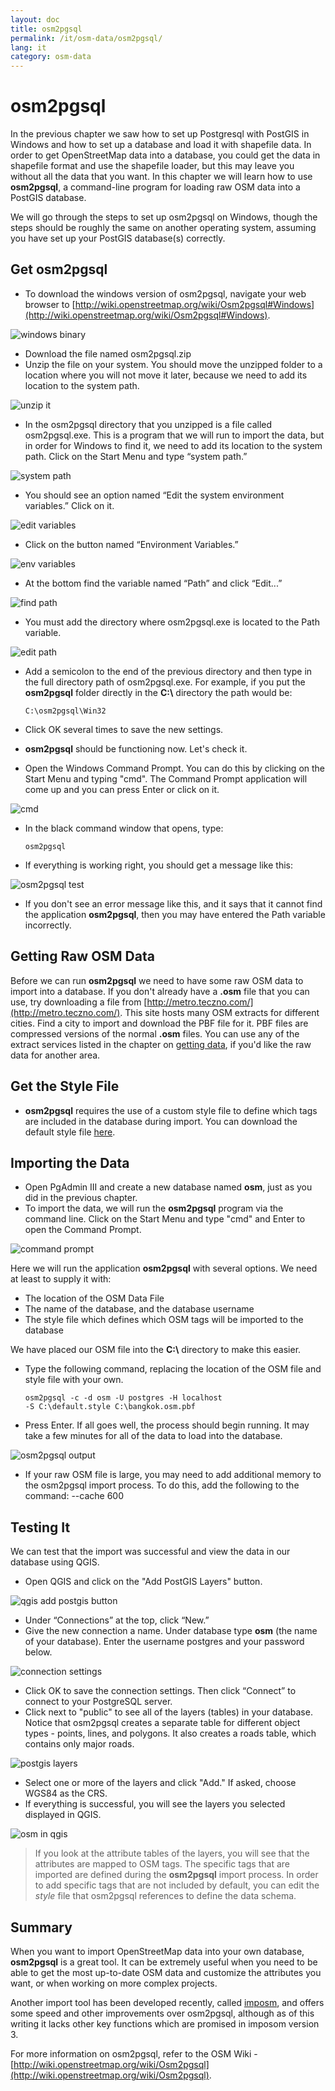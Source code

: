 ```yaml
---
layout: doc
title: osm2pgsql
permalink: /it/osm-data/osm2pgsql/
lang: it
category: osm-data
---
```


osm2pgsql
==========
In the previous chapter we saw how to set up Postgresql with PostGIS in Windows and
how to set up a database and load it with shapefile data. In order to get OpenStreetMap
data into a database, you could get the data in shapefile format and use the shapefile
loader, but this may leave you without all the data that you want. In this chapter we
will learn how to use **osm2pgsql**, a command-line program for loading raw OSM
data into a PostGIS database.

We will go through the steps to set up osm2pgsql on Windows, though the steps should
be roughly the same on another operating system, assuming you have set up your
PostGIS database(s) correctly.

Get osm2pgsql
-------------
-	To download the windows version of osm2pgsql, navigate your web browser to
	[http://wiki.openstreetmap.org/wiki/Osm2pgsql#Windows](http://wiki.openstreetmap.org/wiki/Osm2pgsql#Windows).

![windows binary][]

-	Download the file named osm2pgsql.zip
-	Unzip the file on your system. You should move the unzipped folder to a location where you will
	not move it later, because we need to add its location to the system path.

![unzip it][]

-	In the osm2pgsql directory that you unzipped is a file called osm2pgsql.exe.  This is a program
	that we will run to import the data, but in order for Windows to find it, we need to add its
	location to the system path.  Click on the Start Menu and type “system path.”

![system path][]

-	You should see an option named “Edit the system environment variables.”  Click on it.

![edit variables][]

-	Click on the button named “Environment Variables.”

![env variables][]

-	At the bottom find the variable named “Path” and click “Edit...”

![find path][]

-	You must add the directory where osm2pgsql.exe is located to the Path variable.

![edit path][]

-	Add a semicolon to the end of the previous directory and then type in the full
	directory path of osm2pgsql.exe.  For example, if you put the **osm2pgsql** folder
	directly in the **C:\\** directory the path would be:
	
		C:\osm2pgsql\Win32

-	Click OK several times to save the new settings.
-	**osm2pgsql** should be functioning now. Let's check it.
-	Open the Windows Command Prompt. You can do this by clicking on the Start Menu and typing
	"cmd". The Command Prompt application will come up and you can press Enter or click on it.

![cmd][]

-	In the black command window that opens, type:

		osm2pgsql

-	If everything is working right, you should get a message like this:

![osm2pgsql test][]

-	If you don't see an error message like this, and it says that it cannot find the application
	**osm2pgsql**, then you may have entered the Path variable incorrectly.

Getting Raw OSM Data
---------------------
Before we can run **osm2pgsql** we need to have some raw OSM data to import into a database.
If you don't already have a **.osm** file that you can use, try downloading a file from
[http://metro.teczno.com/](http://metro.teczno.com/). This site hosts many OSM extracts for
different cities.  Find a city to import and download the PBF file for it. PBF files are
compressed versions of the normal **.osm** files. You can use any of the extract services
listed in the chapter on [getting data](/en/osm-data/getting-data), if you'd like the raw data
for another area.

Get the Style File
------------------
-	**osm2pgsql** requires the use of a custom style file to define which tags are included
	in the database during import. You can download the default style file
	[here](/files/default.style).

Importing the Data
-------------------
-	Open PgAdmin III and create a new database named **osm**, just as you did in the
	previous chapter.
-	To import the data, we will run the **osm2pgsql** program via the command line. Click on
	the Start Menu and type "cmd" and Enter to open the Command Prompt.

![command prompt][]

Here we will run the application **osm2pgsql** with several options. We need at least
to supply it with:

-	The location of the OSM Data File
-	The name of the database, and the database username
-	The style file which defines which OSM tags will be imported to the database

We have placed our OSM file into the **C:\\** directory to make this easier.

-	Type the following command, replacing the location of the OSM file and style file with your own.

		osm2pgsql -c -d osm -U postgres -H localhost
		-S C:\default.style C:\bangkok.osm.pbf

-	Press Enter. If all goes well, the process should begin running. It may take a few minutes for all
	of the data to load into the database.

![osm2pgsql output][]

-	If your raw OSM file is large, you may need to add additional memory
	to the osm2pgsql import process. To do this, add the following to the command:
		--cache 600

Testing It
-----------
We can test that the import was successful and view the data in our database using QGIS.

-	Open QGIS and click on the "Add PostGIS Layers" button.

![qgis add postgis button][]

-	Under “Connections” at the top, click “New.”
-	Give the new connection a name.  Under database type **osm** (the name of your database).
	Enter the username postgres and your password below.

![connection settings][]

-	Click OK to save the connection settings.  Then click “Connect” to connect to your PostgreSQL
	server.
-	Click next to "public" to see all of the layers (tables) in your database. Notice that osm2pgsql
	creates a separate table for different object types - points, lines, and polygons. It also creates
	a roads table, which contains only major roads.

![postgis layers][]

-	Select one or more of the layers and click "Add." If asked, choose WGS84 as the CRS.
-	If everything is successful, you will see the layers you selected displayed in QGIS.

![osm in qgis][]

>	If you look at the attribute tables of the layers, you will see that the attributes are mapped
>	to OSM tags. The specific tags that are imported are defined during the **osm2pgsql** import
>	process. In order to add specific tags that are not included by default, you can edit the
>	*style* file that osm2pgsql references to define the data schema.


Summary
-------
When you want to import OpenStreetMap data into your own database, **osm2pgsql** is a great tool.
It can be extremely useful when you need to be able to get the most up-to-date OSM data and
customize the attributes you want, or when working on more complex projects.

Another import tool has been developed recently, called [imposm](http://imposm.org/), and offers
some speed and other improvements over osm2pgsql, although as of this writing it lacks other key
functions which are promised in imposom version 3.

For more information on osm2pgsql, refer to the OSM Wiki - 
[http://wiki.openstreetmap.org/wiki/Osm2pgsql](http://wiki.openstreetmap.org/wiki/Osm2pgsql).


[windows binary]: /images/osm-data/windows-binary.png
[unzip it]: /images/osm-data/unzip-it.png
[system path]: /images/osm-data/system-path.png
[edit variables]: /images/osm-data/edit-environment-variables.png
[env variables]: /images/osm-data/environment-variables.png
[find path]: /images/osm-data/find-path.png
[edit path]: /images/osm-data/edit-path-variable.png
[cmd]: /images/osm-data/cmd.png
[osm2pgsql test]: /images/osm-data/osm2pgsql-test.png
[command prompt]: /images/osm-data/command-prompt.png
[osm2pgsql output]: /images/osm-data/osm2pgsql-output.png
[qgis add postgis button]: /images/osm-data/add-postgis-button.png
[connection settings]: /images/osm-data/connection-settings.png
[postgis layers]: /images/osm-data/postgis-layers.png
[osm in qgis]: /images/osm-data/osm-in-qgis.png

